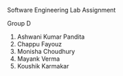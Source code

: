 Software Engineering Lab Assignment

Group D

1. Ashwani Kumar Pandita
2. Chappu Fayouz
3. Monisha Choudhury
4. Mayank Verma
5. Koushik Karmakar
